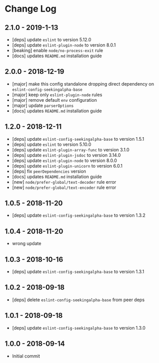 # Change Log

## 2.1.0 - 2019-1-13
 - [deps] update `eslint` to version 5.12.0
 - [deps] update `eslint-plugin-node` to version 8.0.1
 - [beaking] enable `node/no-process-exit` rule
 - [docs] updates `README.md` installation guide

## 2.0.0 - 2018-12-19
  - [major] make this config standalone dropping direct dependency on `eslint-config-seekingalpha-base`
  - [major] keep only `eslint-plugin-node` rules
  - [major] remove default `env` configuration
  - [major] update `parserOptions`
  - [docs] updates `README.md` installation guide

## 1.2.0 - 2018-12-11
  - [deps] update `eslint-config-seekingalpha-base` to version 1.5.1
  - [deps] update `eslint` to version 5.10.0
  - [deps] update `eslint-plugin-array-func` to version 3.1.0
  - [deps] update `eslint-plugin-jsdoc` to version 3.14.0
  - [deps] update `eslint-plugin-node` to version 8.0.0
  - [deps] update `eslint-plugin-unicorn` to version 6.0.1
  - [deps] fix `peerDependencies` version
  - [docs] updates `README.md` installation guide
  - [new] `node/prefer-global/text-decoder` rule error
  - [new] `node/prefer-global/text-encoder` rule error

## 1.0.5 - 2018-11-20
  - [deps] update `eslint-config-seekingalpha-base` to version 1.3.2

## 1.0.4 - 2018-11-20
  - wrong update

## 1.0.3 - 2018-10-16
 - [deps] update `eslint-config-seekingalpha-base` to version 1.3.1

## 1.0.2 - 2018-09-18
 - [deps] delete `eslint-config-seekingalpha-base` from peer deps

## 1.0.1 - 2018-09-18
 - [deps] update `eslint-config-seekingalpha-base` to version 1.3.0

## 1.0.0 - 2018-09-14
 - Initial commit